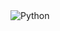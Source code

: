 <img alt="Python" src ="https://img.shields.io/badge/JavaScript-#F7DF1E.svg?&style=for-the-badge&logo=JavaScript&logoColor=Black"/>
<!--
**jy1655/jy1655** is a ✨ _special_ ✨ repository because its `README.md` (this file) appears on your GitHub profile.

Here are some ideas to get you started:

- 🔭 I’m currently working on ...
- 🌱 I’m currently learning ...
- 👯 I’m looking to collaborate on ...
- 🤔 I’m looking for help with ...
- 💬 Ask me about ...
- 📫 How to reach me: ...
- 😄 Pronouns: ...
- ⚡ Fun fact: ...
-->

![Anurag's GitHub stats](https://github-readme-stats.vercel.app/api?username=jy1655&hide=stars,prs,issues,contribs&count_private=true&show_icons=true&theme=dark)


